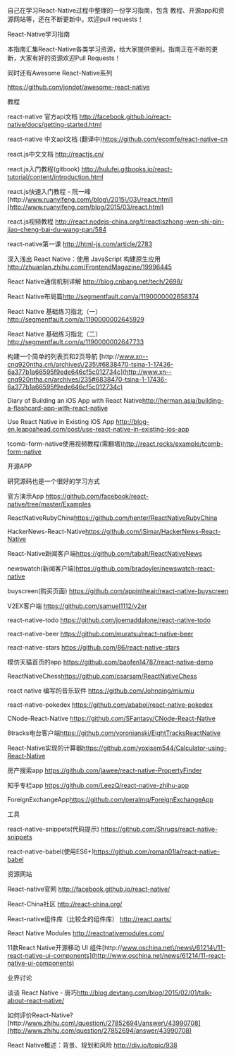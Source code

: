 自己在学习React-Native过程中整理的一份学习指南，包含 教程、开源app和资源网站等，还在不断更新中。欢迎pull requests！

React-Native学习指南

本指南汇集React-Native各类学习资源，给大家提供便利。指南正在不断的更新，大家有好的资源欢迎Pull Requests！

同时还有Awesome React-Native系列

[https:\/\/github.com\/jondot\/awesome-react-native](https://github.com/jondot/awesome-react-native)

教程

react-native 官方api文档 [http:\/\/facebook.github.io\/react-native\/docs\/getting-started.html](http://facebook.github.io/react-native/docs/getting-started.html)

react-native 中文api文档 \(翻译中\)[https:\/\/github.com\/ecomfe\/react-native-cn](https://github.com/ecomfe/react-native-cn)

react.js中文文档 [http:\/\/reactjs.cn\/](http://reactjs.cn/)

react.js入门教程\(gitbook\) [http:\/\/hulufei.gitbooks.io\/react-tutorial\/content\/introduction.html](http://hulufei.gitbooks.io/react-tutorial/content/introduction.html)

react.js快速入门教程 - 阮一峰[http:\/\/www.ruanyifeng.com\/blog\/2015\/03\/react.html](http://www.ruanyifeng.com/blog/2015/03/react.html)

react.js视频教程 [http:\/\/react.nodejs-china.org\/t\/reactjszhong-wen-shi-pin-jiao-cheng-bai-du-wang-pan\/584](http://react.nodejs-china.org/t/reactjszhong-wen-shi-pin-jiao-cheng-bai-du-wang-pan/584)

react-native第一课 [http:\/\/html-js.com\/article\/2783](http://html-js.com/article/2783)

深入浅出 React Native：使用 JavaScript 构建原生应用[http:\/\/zhuanlan.zhihu.com\/FrontendMagazine\/19996445](http://zhuanlan.zhihu.com/FrontendMagazine/19996445)

React Native通信机制详解 [http:\/\/blog.cnbang.net\/tech\/2698\/](http://blog.cnbang.net/tech/2698/)

React Native布局篇[http:\/\/segmentfault.com\/a\/1190000002658374](http://segmentfault.com/a/1190000002658374)

React Native 基础练习指北（一）[http:\/\/segmentfault.com\/a\/1190000002645929](http://segmentfault.com/a/1190000002645929)

React Native 基础练习指北（二）[http:\/\/segmentfault.com\/a\/1190000002647733](http://segmentfault.com/a/1190000002647733)

构建一个简单的列表页和2页导航 [http:\/\/www.xn--cnq920ntha.cn\/archives\/235\#6838470-tsina-1-17436-6a377b1a66595f9ede646cf5c012734c](http://www.xn--cnq920ntha.cn/archives/235#6838470-tsina-1-17436-6a377b1a66595f9ede646cf5c012734c)

Diary of Building an iOS App with React Native[http:\/\/herman.asia\/building-a-flashcard-app-with-react-native](http://herman.asia/building-a-flashcard-app-with-react-native)

Use React Native in Existing iOS App [http:\/\/blog-en.leapoahead.com\/post\/use-react-native-in-existing-ios-app](http://blog-en.leapoahead.com/post/use-react-native-in-existing-ios-app)

tcomb-form-native使用视频教程\(需翻墙\)[http:\/\/react.rocks\/example\/tcomb-form-native](http://react.rocks/example/tcomb-form-native)

开源APP

研究源码也是一个很好的学习方式

官方演示App [https:\/\/github.com\/facebook\/react-native\/tree\/master\/Examples](https://github.com/facebook/react-native/tree/master/Examples)

ReactNativeRubyChina[https:\/\/github.com\/henter\/ReactNativeRubyChina](https://github.com/henter/ReactNativeRubyChina)

HackerNews-React-Native[https:\/\/github.com\/iSimar\/HackerNews-React-Native](https://github.com/iSimar/HackerNews-React-Native)

React-Native新闻客户端[https:\/\/github.com\/tabalt\/ReactNativeNews](https://github.com/tabalt/ReactNativeNews)

newswatch\(新闻客户端\)[https:\/\/github.com\/bradoyler\/newswatch-react-native](https://github.com/bradoyler/newswatch-react-native)

buyscreen\(购买页面\) [https:\/\/github.com\/appintheair\/react-native-buyscreen](https://github.com/appintheair/react-native-buyscreen)

V2EX客户端 [https:\/\/github.com\/samuel1112\/v2er](https://github.com/samuel1112/v2er)

react-native-todo [https:\/\/github.com\/joemaddalone\/react-native-todo](https://github.com/joemaddalone/react-native-todo)

react-native-beer [https:\/\/github.com\/muratsu\/react-native-beer](https://github.com/muratsu/react-native-beer)

react-native-stars [https:\/\/github.com\/86\/react-native-stars](https://github.com/86/react-native-stars)

模仿天猫首页的app [https:\/\/github.com\/baofen14787\/react-native-demo](https://github.com/baofen14787/react-native-demo)

ReactNativeChess[https:\/\/github.com\/csarsam\/ReactNativeChess](https://github.com/csarsam/ReactNativeChess)

react native 编写的音乐软件 [https:\/\/github.com\/Johnqing\/miumiu](https://github.com/Johnqing/miumiu)

react-native-pokedex [https:\/\/github.com\/ababol\/react-native-pokedex](https://github.com/ababol/react-native-pokedex)

CNode-React-Native [https:\/\/github.com\/SFantasy\/CNode-React-Native](https://github.com/SFantasy/CNode-React-Native)

8tracks电台客户端[https:\/\/github.com\/voronianski\/EightTracksReactNative](https://github.com/voronianski/EightTracksReactNative)

React-Native实现的计算器[https:\/\/github.com\/yoxisem544\/Calculator-using-React-Native](https://github.com/yoxisem544/Calculator-using-React-Native)

房产搜索app [https:\/\/github.com\/jawee\/react-native-PropertyFinder](https://github.com/jawee/react-native-PropertyFinder)

知乎专栏app [https:\/\/github.com\/LeezQ\/react-native-zhihu-app](https://github.com/LeezQ/react-native-zhihu-app)

ForeignExchangeApp[https:\/\/github.com\/peralmq\/ForeignExchangeApp](https://github.com/peralmq/ForeignExchangeApp)

工具

react-native-snippets\(代码提示\) [https:\/\/github.com\/Shrugs\/react-native-snippets](https://github.com/Shrugs/react-native-snippets)

react-native-babel\(使用ES6+\)[https:\/\/github.com\/roman01la\/react-native-babel](https://github.com/roman01la/react-native-babel)

资源网站

React-native官网 [http:\/\/facebook.github.io\/react-native\/](http://facebook.github.io/react-native/)

React-China社区 [http:\/\/react-china.org\/](http://react-china.org/)

React-native组件库（比较全的组件库） [http:\/\/react.parts\/](http://react.parts/)

React Native Modules [http:\/\/reactnativemodules.com\/](http://reactnativemodules.com/)

11款React Native开源移动 UI 组件[http:\/\/www.oschina.net\/news\/61214\/11-react-native-ui-components](http://www.oschina.net/news/61214/11-react-native-ui-components)

业界讨论

谈谈 React Native - 唐巧[http:\/\/blog.devtang.com\/blog\/2015\/02\/01\/talk-about-react-native\/](http://blog.devtang.com/blog/2015/02/01/talk-about-react-native/)

如何评价React-Native?[http:\/\/www.zhihu.com\/question\/27852694\/answer\/43990708](http://www.zhihu.com/question/27852694/answer/43990708)

React Native概述：背景、规划和风险 [http:\/\/div.io\/topic\/938](http://div.io/topic/938)

